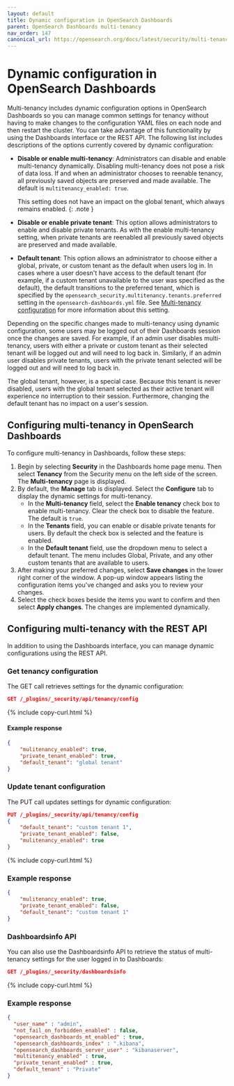 ```yaml
---
layout: default
title: Dynamic configuration in OpenSearch Dashboards
parent: OpenSearch Dashboards multi-tenancy
nav_order: 147
canonical_url: https://opensearch.org/docs/latest/security/multi-tenancy/dynamic-config/
---
```



# Dynamic configuration in OpenSearch Dashboards

Multi-tenancy includes dynamic configuration options in OpenSearch Dashboards so you can manage common settings for tenancy without having to make changes to the configuration YAML files on each node and then restart the cluster. You can take advantage of this functionality by using the Dashboards interface or the REST API. The following list includes descriptions of the options currently covered by dynamic configuration:

- **Disable or enable multi-tenancy**: Administrators can disable and enable multi-tenancy dynamically. Disabling multi-tenancy does not pose a risk of data loss. If and when an administrator chooses to reenable tenancy, all previously saved objects are preserved and made available. The default is `multitenancy_enabled: true`.
  
  This setting does not have an impact on the global tenant, which always remains enabled.
  {: .note }

- **Disable or enable private tenant**: This option allows administrators to enable and disable private tenants. As with the enable multi-tenancy setting, when private tenants are reenabled all previously saved objects are preserved and made available.
- **Default tenant**: This option allows an administrator to choose either a global, private, or custom tenant as the default when users log in. In cases where a user doesn't have access to the default tenant (for example, if a custom tenant unavailable to the user was specified as the default), the default transitions to the preferred tenant, which is specified by the `opensearch_security.multitenancy.tenants.preferred` setting in the `opensearch-dashboards.yml` file. See [Multi-tenancy configuration]({{site.url}}{{site.baseurl}}/security/multi-tenancy/multi-tenancy-config/) for more information about this setting.

Depending on the specific changes made to multi-tenancy using dynamic configuration, some users may be logged out of their Dashboards session once the changes are saved. For example, if an admin user disables multi-tenancy, users with either a private or custom tenant as their selected tenant will be logged out and will need to log back in. Similarly, if an admin user disables private tenants, users with the private tenant selected will be logged out and will need to log back in. 

The global tenant, however, is a special case. Because this tenant is never disabled, users with the global tenant selected as their active tenant will experience no interruption to their session. Furthermore, changing the default tenant has no impact on a user's session.


## Configuring multi-tenancy in OpenSearch Dashboards

To configure multi-tenancy in Dashboards, follow these steps:

1. Begin by selecting **Security** in the Dashboards home page menu. Then select **Tenancy** from the Security menu on the left side of the screen. The **Multi-tenancy** page is displayed. 
1. By default, the **Manage** tab is displayed. Select the **Configure** tab to display the dynamic settings for multi-tenancy.
   * In the **Multi-tenancy** field, select the **Enable tenancy** check box to enable multi-tenancy. Clear the check box to disable the feature. The default is `true`.
   * In the **Tenants** field, you can enable or disable private tenants for users. By default the check box is selected and the feature is enabled.
   * In the **Default tenant** field, use the dropdown menu to select a default tenant. The menu includes Global, Private, and any other custom tenants that are available to users.
1. After making your preferred changes, select **Save changes** in the lower right corner of the window. A pop-up window appears listing the configuration items you've changed and asks you to review your changes.
1. Select the check boxes beside the items you want to confirm and then select **Apply changes**. The changes are implemented dynamically.


## Configuring multi-tenancy with the REST API

In addition to using the Dashboards interface, you can manage dynamic configurations using the REST API. 

### Get tenancy configuration

The GET call retrieves settings for the dynamic configuration:

```json
GET /_plugins/_security/api/tenancy/config
```
{% include copy-curl.html %}

#### Example response

```json
{
    "mulitenancy_enabled": true,
    "private_tenant_enabled": true,
    "default_tenant": "global tenant"
}
```

### Update tenant configuration

The PUT call updates settings for dynamic configuration:

```json
PUT /_plugins/_security/api/tenancy/config
{
    "default_tenant": "custom tenant 1",
    "private_tenant_enabled": false,
    "mulitenancy_enabled": true
}
```
{% include copy-curl.html %}

### Example response

```json
{
    "mulitenancy_enabled": true,
    "private_tenant_enabled": false,
    "default_tenant": "custom tenant 1"
}
```

### Dashboardsinfo API

You can also use the Dashboardsinfo API to retrieve the status of multi-tenancy settings for the user logged in to Dashboards:

```json
GET /_plugins/_security/dashboardsinfo
```
{% include copy-curl.html %}

### Example response

```json
{
  "user_name" : "admin",
  "not_fail_on_forbidden_enabled" : false,
  "opensearch_dashboards_mt_enabled" : true,
  "opensearch_dashboards_index" : ".kibana",
  "opensearch_dashboards_server_user" : "kibanaserver",
  "multitenancy_enabled" : true,
  "private_tenant_enabled" : true,
  "default_tenant" : "Private"
}
```

